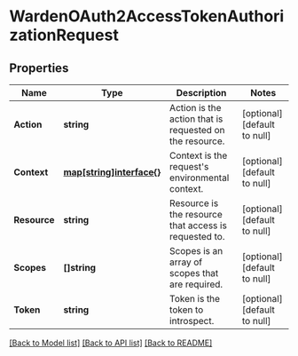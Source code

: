 # WardenOAuth2AccessTokenAuthorizationRequest

## Properties
Name | Type | Description | Notes
------------ | ------------- | ------------- | -------------
**Action** | **string** | Action is the action that is requested on the resource. | [optional] [default to null]
**Context** | [**map[string]interface{}**](interface{}.md) | Context is the request&#39;s environmental context. | [optional] [default to null]
**Resource** | **string** | Resource is the resource that access is requested to. | [optional] [default to null]
**Scopes** | **[]string** | Scopes is an array of scopes that are required. | [optional] [default to null]
**Token** | **string** | Token is the token to introspect. | [optional] [default to null]

[[Back to Model list]](../README.md#documentation-for-models) [[Back to API list]](../README.md#documentation-for-api-endpoints) [[Back to README]](../README.md)


